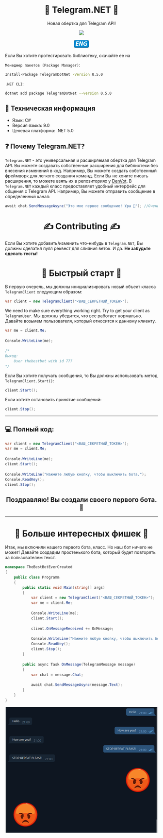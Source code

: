<h1 align="center">
   🤖 Telegram.NET 💬
</h1>

<p align="center">
    Новая обертка для Telegram API!
</p>

<p align="center">
    <img src="https://github.com/denvot/TelegramNet/actions/workflows/dotnet.yml/badge.svg">
</p>

<p align="center">
    <a href="../README.md">
        <img src="../Images/BackToEngBut.png" width="50" title="Back to English language">
    </a>
</p>

Если Вы хотите протестировать библиотеку, скачайте ее на

`Менеджер пакетов (Package Manager)`:

```bash
Install-Package TelegramDotNet -Version 0.5.0
```

`.NET CLI`:

```bash
dotnet add package TelegramDotNet --version 0.5.0
```

<h2>
   🧰 Техническая информация 
</h2>

- Язык: C#
- Версия языка: 9.0
- Целевая платформа: .NET 5.0

<h2>
    ❓ Почему Telegram.NET?
</h2>

`Telegram.NET` - это универсальная и расширяемая обертка для Telegram API. Вы можете создавать собственные расширения для библиотеки без внесения изменений в код. Например, Вы можете создать собственный фреймворк для легкого создания команд. Если Вы не хоиите писать расширения, то можете взять их в репозиториях у <a href="https://github.com/denvot">DenVot</a>. В `Telegram.NET` каждый класс предоставляет удобный интерфейс для общения с Telegram API. Например, Вы можете отправить сообщение в определенный канал:

```csharp
await chat.SendMessageAsync("Это мое первое сообщение! Ура 👏"); //Очень легко!
```

<h2>

<h1 align="center">
    ✍️ Contributing ✍️
</h1>

Если Вы хотите добавить/изменить что-нибудь в `Telegram.NET`, Вы должны сделатьл пулл реквест для слияния веток. И да. **Не забудьте сделать тесты!**

<h1 align="center">
    🚀 Быстрый старт 🚀
</h1>

В первую очерель, мы должны инициализировать новый объект класса `TelegramClient` следующим образом:

```csharp
var client = new TelegramClient("<ВАШ_СЕКРЕТНЫЙ_ТОКЕН>");
```

We need to make sure everything working right. Try to get your client as `TelegramUser`.
Мы должны убедится, что все работает нормально. Давайте возьмем пользователя, который относится к данному клиенту.

```csharp
var me = client.Me;

Console.WriteLine(me);

/*
Выход:
    User thebestbot with id 777
*/
```

Если Вы хотите получать сообщения, то Вы должны использовать метод `TelegramClient.Start()`:

```csharp
client.Start();
```

Если хотите остановить принятие сообщений:

```csharp
client.Stop();
```

---

<h2>
💻 Полный код:
</h2>

```csharp
var client = new TelegramClient("<ВАШ_СЕКРЕТНЫЙ_ТОКЕН>");
var me = client.Me;

Console.WriteLine(me);
client.Start();

Console.WriteLine("Нажмите любую кнопку, чтобы выключить бота.");
Console.ReadKey();
client.Stop();
```

## <h2 align="center"> Поздравляю! Вы создали своего первого бота. 🥳 </h2>

---

<h1 align="center">
🤫 Больше интересных фишек 🤫
</h1>

Итак, мы включили нашего первого бота, класс. Но наш бот ничего не может! Давайте создадим простенького бота, который будет повторять за пользователем текст.

```csharp
namespace TheBestBotEverCreated
{
    public class Programm
    {
        public static void Main(string[] args)
        {
            var client = new TelegramClient("<ВАШ_СЕКРЕТНЫЙ_ТОКЕН>");
            var me = client.Me;

            Console.WriteLine(me);
            client.Start();

            client.OnMessageReceived += OnMessage;

            Console.WriteLine("Нажмите любую кнопку, чтобы выключить бота.");
            Console.ReadKey();
            client.Stop();
        }

        public async Task OnMessage(TelegramMessage message)
        {
            var chat = message.Chat;

            await chat.SendMessageAsync(message.Text);
        }
    }
}
```

<p align="center">
    <img src="../Images/RepeatResult.png" width="500">
</p>
